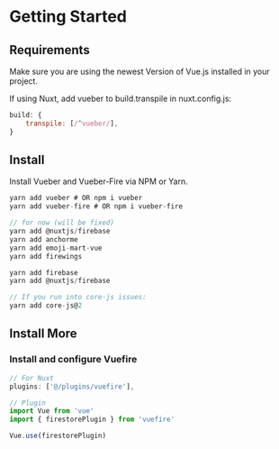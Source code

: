 # Getting Started

## Requirements

Make sure you are using the newest Version of Vue.js installed in your project.

If using Nuxt, add vueber to build.transpile in nuxt.config.js:

```js
build: {
    transpile: [/^vueber/],
}
```

## Install

Install Vueber and Vueber-Fire via NPM or Yarn.

```js
yarn add vueber # OR npm i vueber
yarn add vueber-fire # OR npm i vueber-fire

// for now (will be fixed)
yarn add @nuxtjs/firebase
yarn add anchorme
yarn add emoji-mart-vue
yarn add firewings

yarn add firebase
yarn add @nuxtjs/firebase

// If you run into core-js issues:
yarn add core-js@2
```

## Install More

### Install and configure Vuefire

```js
// For Nuxt
plugins: ['@/plugins/vuefire'],

// Plugin
import Vue from 'vue'
import { firestorePlugin } from 'vuefire'

Vue.use(firestorePlugin)
```

